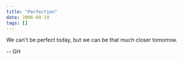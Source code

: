```yaml
---
title: "Perfection"
date: 2006-09-19
tags: []
---
```


We can't be perfect today, but we can be that much closer tomorrow.

-- GH
